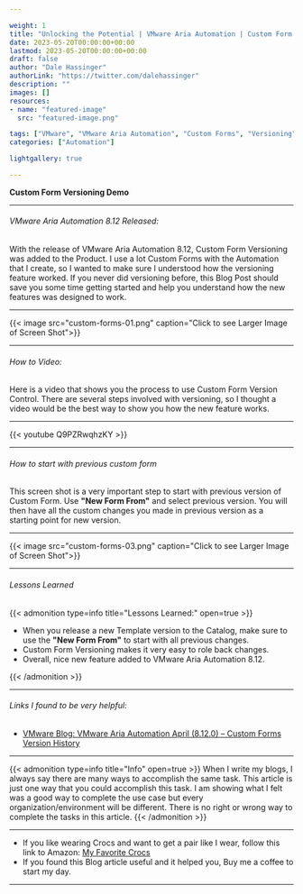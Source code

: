 ```yaml
---

weight: 1
title: "Unlocking the Potential | VMware Aria Automation | Custom Form Versioning"
date: 2023-05-20T00:00:00+00:00
lastmod: 2023-05-20T00:00:00+00:00
draft: false
author: "Dale Hassinger"
authorLink: "https://twitter.com/dalehassinger"
description: ""
images: []
resources:
- name: "featured-image"
  src: "featured-image.png"

tags: ["VMware", "VMware Aria Automation", "Custom Forms", "Versioning"]
categories: ["Automation"]

lightgallery: true

---
```


**Custom Form Versioning Demo**

<!--more-->

---

###### VMware Aria Automation 8.12 Released:

With the release of VMware Aria Automation 8.12, Custom Form Versioning was added to the Product. I use a lot Custom Forms with the Automation that I create, so I wanted to make sure I understood how the versioning feature worked. If you never did versioning before, this Blog Post should save you some time getting started and help you understand how the new features was designed to work.  

---

{{< image src="custom-forms-01.png" caption="Click to see Larger Image of Screen Shot">}}  

---

###### How to Video:  

Here is a video that shows you the process to use Custom Form Version Control. There are several steps involved with versioning, so I thought a video would be the best way to show you how the new feature works.

---

{{< youtube Q9PZRwqhzKY >}}

---

###### How to start with previous custom form

This screen shot is a very important step to start with previous version of Custom Form. Use **"New Form From"** and select previous version. You will then have all the custom changes you made in previous version as a starting point for new version.    

---

{{< image src="custom-forms-03.png" caption="Click to see Larger Image of Screen Shot">}}  

---

###### Lessons Learned

{{< admonition type=info title="Lessons Learned:" open=true >}}
* When you release a new Template version to the Catalog, make sure to use the **"New Form From"** to start with all previous changes.
* Custom Form Versioning makes it very easy to role back changes.
* Overall, nice new feature added to VMware Aria Automation 8.12.

{{< /admonition >}}

---

###### Links I found to be very helpful:
* <a href="https://blogs.vmware.com/management/2023/04/vmware-aria-automation-april-8-12-0-custom-forms-version-history.html" target="_blank">VMware Blog: VMware Aria Automation April (8.12.0) – Custom Forms Version History</a>

---

{{< admonition type=info title="Info" open=true >}}
When I write my blogs, I always say there are many ways to accomplish the same task. This article is just one way that you could accomplish this task. I am showing what I felt was a good way to complete the use case but every organization/environment will be different. There is no right or wrong way to complete the tasks in this article.
{{< /admonition >}}

---

* If you like wearing Crocs and want to get a pair like I wear, follow this link to Amazon:
<a target="_blank" href="https://www.amazon.com/dp/B001V7Z27W?psc=1&amp;ref=ppx_yo2ov_dt_b_product_details&_encoding=UTF8&tag=vcrocs-20&linkCode=ur2&linkId=fa4c787c9ab59a9b8a54b48c402b8517&camp=1789&creative=9325">My Favorite Crocs</a>  
* If you found this Blog article useful and it helped you, Buy me a coffee to start my day.  

<center>
<script type="text/javascript" src="https://cdnjs.buymeacoffee.com/1.0.0/button.prod.min.js" data-name="bmc-button" data-slug="dalehassinger" data-color="#FFDD00" data-emoji=""  data-font="Cookie" data-text="Buy me a coffee" data-outline-color="#000000" data-font-color="#000000" data-coffee-color="#ffffff" ></script>
</center>

---
